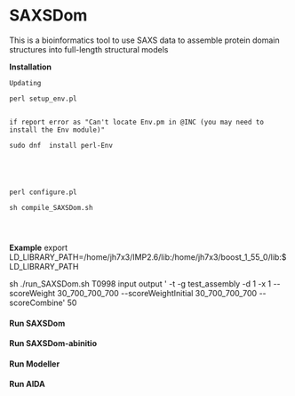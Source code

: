 # SAXSDom
This is a bioinformatics tool to use SAXS data to assemble protein domain structures into full-length structural models


**Installation**

```
Updating

perl setup_env.pl


if report error as "Can't locate Env.pm in @INC (you may need to install the Env module)"

sudo dnf  install perl-Env





perl configure.pl

sh compile_SAXSDom.sh




```



**Example**
export LD_LIBRARY_PATH=/home/jh7x3/IMP2.6/lib:/home/jh7x3/boost_1_55_0/lib:$LD_LIBRARY_PATH

sh ./run_SAXSDom.sh T0998 input output ' -t   -g test_assembly  -d 1 -x  1  --scoreWeight 30_700_700_700 --scoreWeightInitial 30_700_700_700  --
scoreCombine' 50



<h4> Run SAXSDom </h4>
<h4> Run SAXSDom-abinitio </h4>
<h4> Run Modeller </h4>
<h4> Run AIDA </h4>
